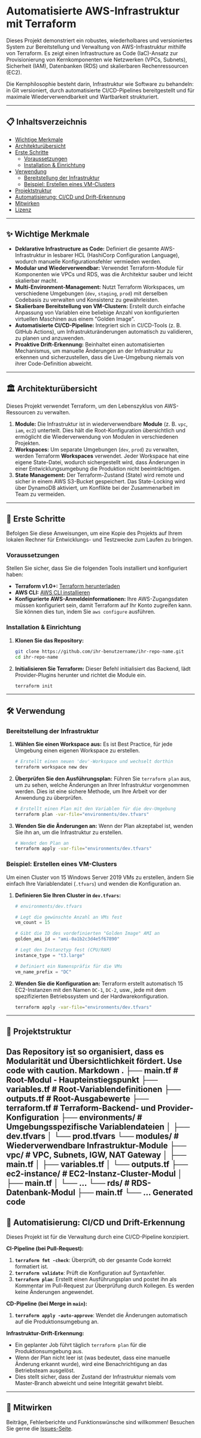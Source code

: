 # Automatisierte AWS-Infrastruktur mit Terraform

Dieses Projekt demonstriert ein robustes, wiederholbares und versioniertes System zur Bereitstellung und Verwaltung von AWS-Infrastruktur mithilfe von Terraform. Es zeigt einen Infrastructure as Code (IaC)-Ansatz zur Provisionierung von Kernkomponenten wie Netzwerken (VPCs, Subnets), Sicherheit (IAM), Datenbanken (RDS) und skalierbaren Rechenressourcen (EC2).

Die Kernphilosophie besteht darin, Infrastruktur wie Software zu behandeln: in Git versioniert, durch automatisierte CI/CD-Pipelines bereitgestellt und für maximale Wiederverwendbarkeit und Wartbarkeit strukturiert.

---

## 📋 Inhaltsverzeichnis

*   [Wichtige Merkmale](#-wichtige-merkmale)
*   [Architekturübersicht](#-architekturübersicht)
*   [Erste Schritte](#-erste-schritte)
    *   [Voraussetzungen](#voraussetzungen)
    *   [Installation & Einrichtung](#installation--einrichtung)
*   [Verwendung](#-verwendung)
    *   [Bereitstellung der Infrastruktur](#bereitstellung-der-infrastruktur)
    *   [Beispiel: Erstellen eines VM-Clusters](#beispiel-erstellen-eines-vm-clusters)
*   [Projektstruktur](#-projektstruktur)
*   [Automatisierung: CI/CD und Drift-Erkennung](#-automatisierung-cicd-und-drift-erkennung)
*   [Mitwirken](#-mitwirken)
*   [Lizenz](#-lizenz)

---

## ✨ Wichtige Merkmale

*   **Deklarative Infrastructure as Code:** Definiert die gesamte AWS-Infrastruktur in lesbarer HCL (HashiCorp Configuration Language), wodurch manuelle Konfigurationsfehler vermieden werden.
*   **Modular und Wiederverwendbar:** Verwendet Terraform-Module für Komponenten wie VPCs und RDS, was die Architektur sauber und leicht skalierbar macht.
*   **Multi-Environment-Management:** Nutzt Terraform Workspaces, um verschiedene Umgebungen (`dev`, `staging`, `prod`) mit derselben Codebasis zu verwalten und Konsistenz zu gewährleisten.
*   **Skalierbare Bereitstellung von VM-Clustern:** Erstellt durch einfache Anpassung von Variablen eine beliebige Anzahl von konfigurierten virtuellen Maschinen aus einem "Golden Image".
*   **Automatisierte CI/CD-Pipeline:** Integriert sich in CI/CD-Tools (z. B. GitHub Actions), um Infrastrukturänderungen automatisch zu validieren, zu planen und anzuwenden.
*   **Proaktive Drift-Erkennung:** Beinhaltet einen automatisierten Mechanismus, um manuelle Änderungen an der Infrastruktur zu erkennen und sicherzustellen, dass die Live-Umgebung niemals von ihrer Code-Definition abweicht.

---

## 🏛️ Architekturübersicht

Dieses Projekt verwendet Terraform, um den Lebenszyklus von AWS-Ressourcen zu verwalten.

1.  **Module:** Die Infrastruktur ist in wiederverwendbare **Module** (z. B. `vpc`, `iam`, `ec2`) unterteilt. Dies hält die Root-Konfiguration übersichtlich und ermöglicht die Wiederverwendung von Modulen in verschiedenen Projekten.
2.  **Workspaces:** Um separate Umgebungen (`dev`, `prod`) zu verwalten, werden Terraform **Workspaces** verwendet. Jeder Workspace hat eine eigene State-Datei, wodurch sichergestellt wird, dass Änderungen in einer Entwicklungsumgebung die Produktion nicht beeinträchtigen.
3.  **State Management:** Der Terraform-Zustand (State) wird remote und sicher in einem AWS S3-Bucket gespeichert. Das State-Locking wird über DynamoDB aktiviert, um Konflikte bei der Zusammenarbeit im Team zu vermeiden.

---

## 🚀 Erste Schritte

Befolgen Sie diese Anweisungen, um eine Kopie des Projekts auf Ihrem lokalen Rechner für Entwicklungs- und Testzwecke zum Laufen zu bringen.

### Voraussetzungen

Stellen Sie sicher, dass Sie die folgenden Tools installiert und konfiguriert haben:

*   **Terraform v1.0+:** [Terraform herunterladen](https://www.terraform.io/downloads.html)
*   **AWS CLI:** [AWS CLI installieren](https://docs.aws.amazon.com/cli/latest/userguide/cli-chap-install.html)
*   **Konfigurierte AWS-Anmeldeinformationen:** Ihre AWS-Zugangsdaten müssen konfiguriert sein, damit Terraform auf Ihr Konto zugreifen kann. Sie können dies tun, indem Sie `aws configure` ausführen.

### Installation & Einrichtung

1.  **Klonen Sie das Repository:**
    ```sh
    git clone https://github.com/ihr-benutzername/ihr-repo-name.git
    cd ihr-repo-name
    ```

2.  **Initialisieren Sie Terraform:**
    Dieser Befehl initialisiert das Backend, lädt Provider-Plugins herunter und richtet die Module ein.
    ```sh
    terraform init
    ```

---

## 🛠️ Verwendung

### Bereitstellung der Infrastruktur

1.  **Wählen Sie einen Workspace aus:**
    Es ist Best Practice, für jede Umgebung einen eigenen Workspace zu erstellen.
    ```sh
    # Erstellt einen neuen 'dev'-Workspace und wechselt dorthin
    terraform workspace new dev
    ```

2.  **Überprüfen Sie den Ausführungsplan:**
    Führen Sie `terraform plan` aus, um zu sehen, welche Änderungen an Ihrer Infrastruktur vorgenommen werden. Dies ist eine sichere Methode, um Ihre Arbeit vor der Anwendung zu überprüfen.
    ```sh
    # Erstellt einen Plan mit den Variablen für die dev-Umgebung
    terraform plan -var-file="environments/dev.tfvars"
    ```

3.  **Wenden Sie die Änderungen an:**
    Wenn der Plan akzeptabel ist, wenden Sie ihn an, um die Infrastruktur zu erstellen.
    ```sh
    # Wendet den Plan an
    terraform apply -var-file="environments/dev.tfvars"
    ```

### Beispiel: Erstellen eines VM-Clusters

Um einen Cluster von 15 Windows Server 2019 VMs zu erstellen, ändern Sie einfach Ihre Variablendatei (`.tfvars`) und wenden die Konfiguration an.

1.  **Definieren Sie Ihren Cluster in `dev.tfvars`:**
    ```terraform
    # environments/dev.tfvars

    # Legt die gewünschte Anzahl an VMs fest
    vm_count = 15
    
    # Gibt die ID des vordefinierten "Golden Image" AMI an
    golden_ami_id = "ami-0a1b2c3d4e5f67890" 
    
    # Legt den Instanztyp fest (CPU/RAM)
    instance_type = "t3.large"
    
    # Definiert ein Namenspräfix für die VMs
    vm_name_prefix = "DC"
    ```

2.  **Wenden Sie die Konfiguration an:**
    Terraform erstellt automatisch 15 EC2-Instanzen mit den Namen `DC-1`, `DC-2`, usw., jede mit dem spezifizierten Betriebssystem und der Hardwarekonfiguration.
    ```sh
    terraform apply -var-file="environments/dev.tfvars"
    ```

---

## 📂 Projektstruktur

Das Repository ist so organisiert, dass es Modularität und Übersichtlichkeit fördert.
Use code with caution.
Markdown
.
├── main.tf # Root-Modul - Haupteinstiegspunkt
├── variables.tf # Root-Variablendefinitionen
├── outputs.tf # Root-Ausgabewerte
├── terraform.tf # Terraform-Backend- und Provider-Konfiguration
├── environments/ # Umgebungsspezifische Variablendateien
│ ├── dev.tfvars
│ └── prod.tfvars
└── modules/ # Wiederverwendbare Infrastruktur-Module
├── vpc/ # VPC, Subnets, IGW, NAT Gateway
│ ├── main.tf
│ ├── variables.tf
│ └── outputs.tf
├── ec2-instance/ # EC2-Instanz-Cluster-Modul
│ ├── main.tf
│ └── ...
└── rds/ # RDS-Datenbank-Modul
├── main.tf
└── ...
Generated code
---

## 🤖 Automatisierung: CI/CD und Drift-Erkennung

Dieses Projekt ist für die Verwaltung durch eine CI/CD-Pipeline konzipiert.

**CI-Pipeline (bei Pull-Request):**
1.  **`terraform fmt -check`**: Überprüft, ob der gesamte Code korrekt formatiert ist.
2.  **`terraform validate`**: Prüft die Konfiguration auf Syntaxfehler.
3.  **`terraform plan`**: Erstellt einen Ausführungsplan und postet ihn als Kommentar im Pull-Request zur Überprüfung durch Kollegen. Es werden keine Änderungen angewendet.

**CD-Pipeline (bei Merge in `main`):**
1.  **`terraform apply -auto-approve`**: Wendet die Änderungen automatisch auf die Produktionsumgebung an.

**Infrastruktur-Drift-Erkennung:**
*   Ein geplanter Job führt täglich `terraform plan` für die Produktionsumgebung aus.
*   Wenn der Plan nicht leer ist (was bedeutet, dass eine manuelle Änderung erkannt wurde), wird eine Benachrichtigung an das Betriebsteam ausgelöst.
*   Dies stellt sicher, dass der Zustand der Infrastruktur niemals vom Master-Branch abweicht und seine Integrität gewahrt bleibt.

---

## 🤝 Mitwirken

Beiträge, Fehlerberichte und Funktionswünsche sind willkommen! Besuchen Sie gerne die [Issues-Seite](https://github.com/ihr-benutzername/ihr-repo-name/issues).
